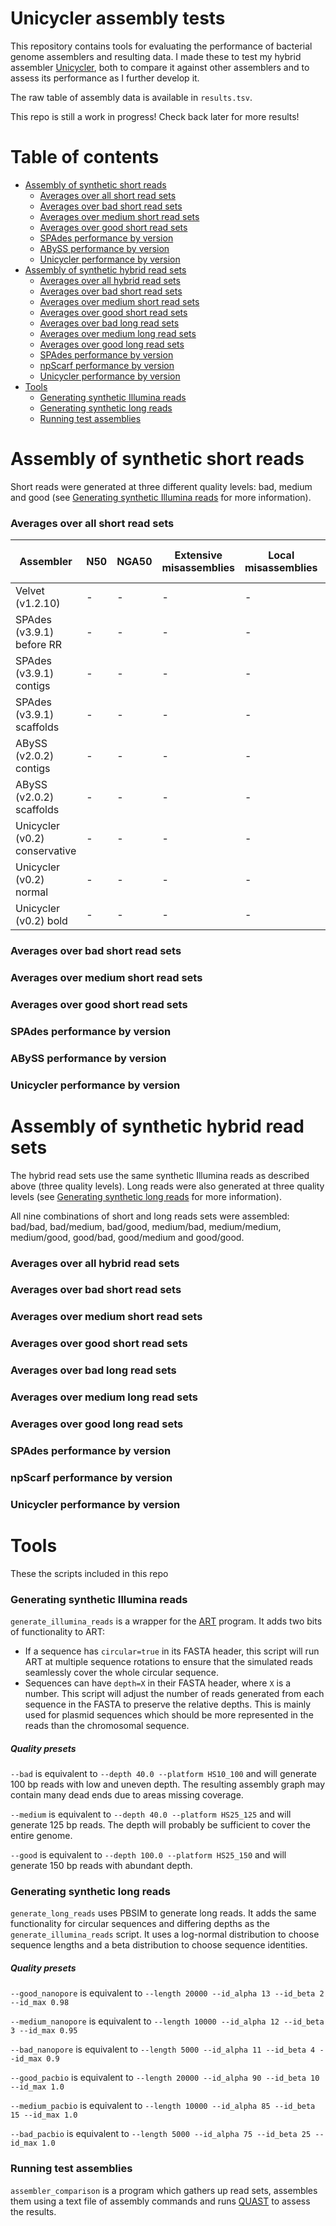 # Unicycler assembly tests

This repository contains tools for evaluating the performance of bacterial genome assemblers and resulting data. I made these to test my hybrid assembler [Unicycler](https://github.com/rrwick/Unicycler), both to compare it against other assemblers and to assess its performance as I further develop it.

The raw table of assembly data is available in `results.tsv`.

This repo is still a work in progress! Check back later for more results!


# Table of contents

* [Assembly of synthetic short reads](#assembly-of-synthetic-short-reads)
     * [Averages over all short read sets](#averages-over-all-short-read-sets)
     * [Averages over bad short read sets](#averages-over-bad-short-read-sets)
     * [Averages over medium short read sets](#averages-over-medium-short-read-sets)
     * [Averages over good short read sets](#averages-over-good-short-read-sets)
     * [SPAdes performance by version](#spades-performance-by-version)
     * [ABySS performance by version](#abyss-performance-by-version)
     * [Unicycler performance by version](#unicycler-performance-by-version)
* [Assembly of synthetic hybrid read sets](#assembly-of-synthetic-hybrid-read-sets)
     * [Averages over all hybrid read sets](#averages-over-all-hybrid-read-sets)
     * [Averages over bad short read sets](#averages-over-bad-short-read-sets-1)
     * [Averages over medium short read sets](#averages-over-medium-short-read-sets-1)
     * [Averages over good short read sets](#averages-over-good-short-read-sets-1)
     * [Averages over bad long read sets](#averages-over-bad-long-read-sets)
     * [Averages over medium long read sets](#averages-over-medium-long-read-sets)
     * [Averages over good long read sets](#averages-over-good-long-read-sets)
     * [SPAdes performance by version](#spades-performance-by-version-1)
     * [npScarf performance by version](#npscarf-performance-by-version)
     * [Unicycler performance by version](#unicycler-performance-by-version-1)
* [Tools](#tools)
     * [Generating synthetic Illumina reads](#generating-synthetic-illumina-reads)
     * [Generating synthetic long reads](#generating-synthetic-long-reads)
     * [Running test assemblies](#running-test-assemblies)


# Assembly of synthetic short reads

Short reads were generated at three different quality levels: bad, medium and good (see [Generating synthetic Illumina reads](#generating-synthetic-illumina-reads) for more information).

### Averages over all short read sets

Assembler | N50 | NGA50 | Extensive misassemblies | Local misassemblies | Small error rate
--- | --- | --- | --- | --- | ---
Velvet (v1.2.10) | - | - | - | - | -
SPAdes (v3.9.1) before RR | - | - | - | - | -
SPAdes (v3.9.1) contigs | - | - | - | - | -
SPAdes (v3.9.1) scaffolds | - | - | - | - | -
ABySS (v2.0.2) contigs | - | - | - | - | -
ABySS (v2.0.2) scaffolds | - | - | - | - | -
Unicycler (v0.2) conservative | - | - | - | - | -
Unicycler (v0.2) normal | - | - | - | - | -
Unicycler (v0.2) bold | - | - | - | - | -


### Averages over bad short read sets


### Averages over medium short read sets


### Averages over good short read sets


### SPAdes performance by version


### ABySS performance by version


### Unicycler performance by version


# Assembly of synthetic hybrid read sets

The hybrid read sets use the same synthetic Illumina reads as described above (three quality levels). Long reads were also generated at three quality levels (see [Generating synthetic long reads](#generating-synthetic-long-reads) for more information).

All nine combinations of short and long reads sets were assembled: bad/bad, bad/medium, bad/good, medium/bad, medium/medium, medium/good, good/bad, good/medium and good/good.


### Averages over all hybrid read sets


### Averages over bad short read sets


### Averages over medium short read sets


### Averages over good short read sets


### Averages over bad long read sets


### Averages over medium long read sets


### Averages over good long read sets


### SPAdes performance by version


### npScarf performance by version


### Unicycler performance by version



# Tools

These the scripts included in this repo

### Generating synthetic Illumina reads

`generate_illumina_reads` is a wrapper for the [ART](https://www.niehs.nih.gov/research/resources/software/biostatistics/art/) program. It adds two bits of functionality to ART:
* If a sequence has `circular=true` in its FASTA header, this script will run ART at multiple sequence rotations to ensure that the simulated reads seamlessly cover the whole circular sequence.
* Sequences can have `depth=X` in their FASTA header, where `X` is a number. This script will adjust the number of reads generated from each sequence in the FASTA to preserve the relative depths. This is mainly used for plasmid sequences which should be more represented in the reads than the chromosomal sequence.

##### Quality presets

`--bad` is equivalent to `--depth 40.0 --platform HS10_100` and will generate 100 bp reads with low and uneven depth. The resulting assembly graph may contain many dead ends due to areas missing coverage.

`--medium` is equivalent to `--depth 40.0 --platform HS25_125` and will generate 125 bp reads. The depth will probably be sufficient to cover the entire genome.

`--good` is equivalent to `--depth 100.0 --platform HS25_150` and will generate 150 bp reads with abundant depth.


### Generating synthetic long reads

`generate_long_reads` uses PBSIM to generate long reads. It adds the same functionality for circular sequences and differing depths as the `generate_illumina_reads` script. It uses a log-normal distribution to choose sequence lengths and a beta distribution to choose sequence identities.

##### Quality presets

`--good_nanopore` is equivalent to `--length 20000 --id_alpha 13 --id_beta 2 --id_max 0.98`

`--medium_nanopore` is equivalent to `--length 10000 --id_alpha 12 --id_beta 3 --id_max 0.95`

`--bad_nanopore` is equivalent to `--length 5000 --id_alpha 11 --id_beta 4 --id_max 0.9`

`--good_pacbio` is equivalent to `--length 20000 --id_alpha 90 --id_beta 10 --id_max 1.0`

`--medium_pacbio` is equivalent to `--length 10000 --id_alpha 85 --id_beta 15 --id_max 1.0`

`--bad_pacbio` is equivalent to `--length 5000 --id_alpha 75 --id_beta 25 --id_max 1.0`


### Running test assemblies

`assembler_comparison` is a program which gathers up read sets, assembles them using a text file of assembly commands and runs [QUAST](quast.bioinf.spbau.ru) to assess the results.

